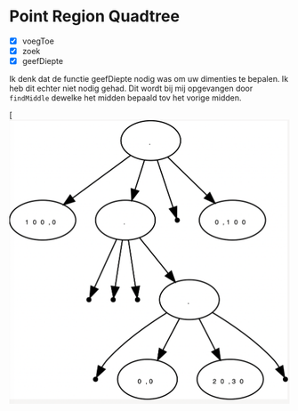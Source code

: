 # Point Region Quadtree

- [x] voegToe
- [x] zoek
- [x] geefDiepte

Ik denk dat de functie geefDiepte nodig was om uw dimenties te bepalen. Ik heb dit echter niet nodig gehad. Dit wordt bij mij
opgevangen door `findMiddle` dewelke het midden bepaald tov het vorige midden.

[![output of PRQuadtree](PRQuadtree.png)
